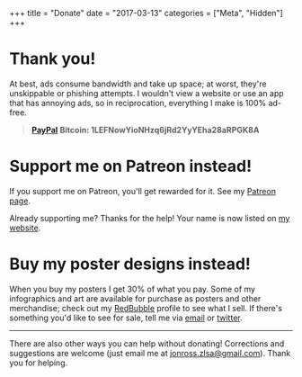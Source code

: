 +++
title = "Donate"
date = "2017-03-13"
categories = ["Meta", "Hidden"]
+++

# Thank you!

At best, ads consume bandwidth and take up space; at worst, they're
unskippable or phishing attempts. I wouldn't view a website or use an
app that has annoying ads, so in reciprocation, everything I make is
100% ad-free.

> [**PayPal**](https://www.paypal.com/cgi-bin/webscr?cmd=_donations&business=jonross%2ezlsa%40gmail%2ecom&lc=US&item_name=ZLSA%20Design&no_note=0&currency_code=USD)
> **Bitcoin: 1LEFNowYioNHzq6jRd2YyYEha28aRPGK8A**

# Support me on Patreon instead!

If you support me on Patreon, you'll get rewarded for it. See my
[Patreon page](https://patreon.com/zlsa/).

Already supporting me? Thanks for the help! Your name is now listed on [my website](/patreon).

# Buy my poster designs instead!

When you buy my posters I get 30% of what you pay. Some of my
infographics and art are available for purchase as posters and other
merchandise; check out my
[RedBubble](https://www.redbubble.com/people/zlsa/portfolio?asc=u)
profile to see what I sell. If there's something you'd like to see for
sale, tell me via [email](mailto:jonross.zlsa@gmail.com) or
[twitter](https://twitter.com/zlsadesign).

---

There are also other ways you can help without donating! Corrections
and suggestions are welcome (just email me at
[jonross.zlsa@gmail.com](mailto:jonross.zlsa@gmail.com)). Thank you
for helping.
